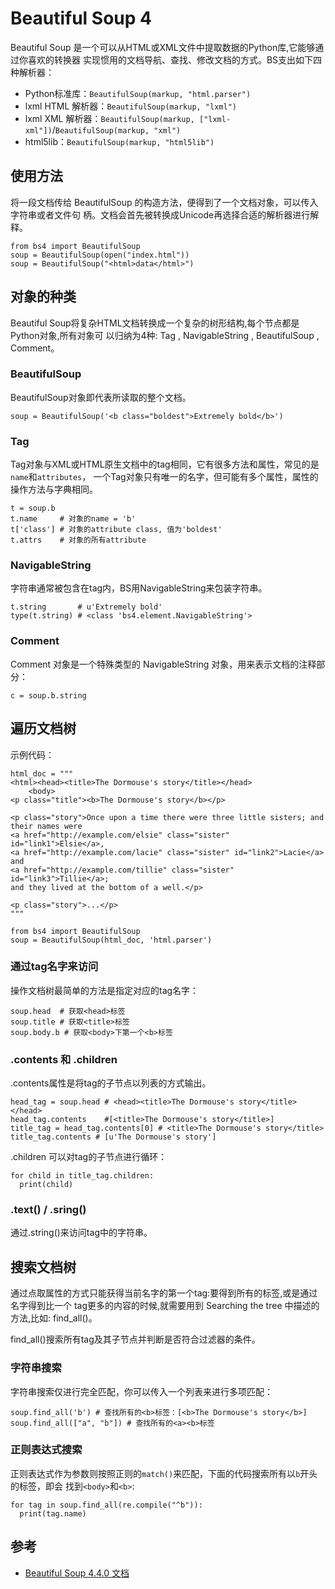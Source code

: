 # Beautiful Soup 4

Beautiful Soup 是一个可以从HTML或XML文件中提取数据的Python库,它能够通过你喜欢的转换器
实现惯用的文档导航、查找、修改文档的方式。BS支出如下四种解析器：

- Python标准库：`BeautifulSoup(markup, "html.parser")`
- lxml HTML 解析器：`BeautifulSoup(markup, "lxml")`
- lxml XML 解析器：`BeautifulSoup(markup, ["lxml-xml"])`/`BeautifulSoup(markup, "xml")`
- html5lib：`BeautifulSoup(markup, "html5lib")`

## 使用方法

将一段文档传给 BeautifulSoup 的构造方法，便得到了一个文档对象，可以传入字符串或者文件句
柄。文档会首先被转换成Unicode再选择合适的解析器进行解释。

```
from bs4 import BeautifulSoup
soup = BeautifulSoup(open("index.html"))
soup = BeautifulSoup("<html>data</html>")
```

## 对象的种类

Beautiful Soup将复杂HTML文档转换成一个复杂的树形结构,每个节点都是Python对象,所有对象可
以归纳为4种: Tag , NavigableString , BeautifulSoup , Comment。

### BeautifulSoup

BeautifulSoup对象即代表所读取的整个文档。

```
soup = BeautifulSoup('<b class="boldest">Extremely bold</b>')
```

### Tag

Tag对象与XML或HTML原生文档中的tag相同，它有很多方法和属性，常见的是`name`和`attributes`，
一个Tag对象只有唯一的名字，但可能有多个属性，属性的操作方法与字典相同。

```
t = soup.b
t.name     # 对象的name = 'b'
t['class'] # 对象的attribute class, 值为'boldest'
t.attrs    # 对象的所有attribute
```

### NavigableString

字符串通常被包含在tag内，BS用NavigableString来包装字符串。

```
t.string       # u'Extremely bold'
type(t.string) # <class 'bs4.element.NavigableString'>
```

### Comment

Comment 对象是一个特殊类型的 NavigableString 对象，用来表示文档的注释部分：

```
c = soup.b.string
```

## 遍历文档树

示例代码：

```
html_doc = """
<html><head><title>The Dormouse's story</title></head>
    <body>
<p class="title"><b>The Dormouse's story</b></p>

<p class="story">Once upon a time there were three little sisters; and their names were
<a href="http://example.com/elsie" class="sister" id="link1">Elsie</a>,
<a href="http://example.com/lacie" class="sister" id="link2">Lacie</a> and
<a href="http://example.com/tillie" class="sister" id="link3">Tillie</a>;
and they lived at the bottom of a well.</p>

<p class="story">...</p>
"""

from bs4 import BeautifulSoup
soup = BeautifulSoup(html_doc, 'html.parser')
```

### 通过tag名字来访问

操作文档树最简单的方法是指定对应的tag名字：

```
soup.head  # 获取<head>标签
soup.title # 获取<title>标签
soup.body.b # 获取<body>下第一个<b>标签
```

### .contents 和 .children

.contents属性是将tag的子节点以列表的方式输出。

```
head_tag = soup.head # <head><title>The Dormouse's story</title></head>
head_tag.contents    #[<title>The Dormouse's story</title>]
title_tag = head_tag.contents[0] # <title>The Dormouse's story</title>
title_tag.contents # [u'The Dormouse's story']
```

.children 可以对tag的子节点进行循环：

```
for child in title_tag.children:
  print(child)
```

### .text() / .sring()

通过.string()来访问tag中的字符串。

## 搜索文档树

通过点取属性的方式只能获得当前名字的第一个tag:要得到所有的<a>标签,或是通过名字得到比一个
tag更多的内容的时候,就需要用到 Searching the tree 中描述的方法,比如: find_all()。

find_all()搜索所有tag及其子节点并判断是否符合过滤器的条件。

### 字符串搜索

字符串搜索仅进行完全匹配，你可以传入一个列表来进行多项匹配：

```
soup.find_all('b') # 查找所有的<b>标签：[<b>The Dormouse's story</b>]
soup.find_all(["a", "b"]) # 查找所有的<a><b>标签
```

### 正则表达式搜索

正则表达式作为参数则按照正则的`match()`来匹配，下面的代码搜索所有以`b`开头的标签，即会
找到`<body>`和`<b>`:

```
for tag in soup.find_all(re.compile("^b")):
  print(tag.name)
```

## 参考

- [Beautiful Soup 4.4.0 文档](https://beautifulsoup.readthedocs.io/zh_CN/v4.4.0/)

